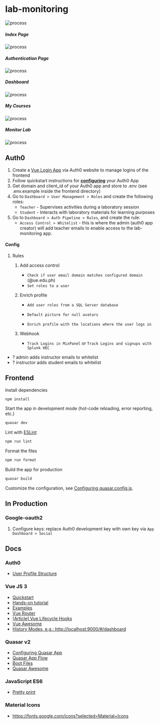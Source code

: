 # lab-monitoring

![process](public/process.png)

##### Index Page
![process](public/screenshots/index-page.png)
##### Authentication Page
![process](public/screenshots/auth-page.png)
##### Dashboard
![process](public/screenshots/dashboard.png)
##### My Courses
![process](public/screenshots/my-courses.png)
##### Monitor Lab
![process](public/screenshots/monitor-lab.png)
<br>

## Auth0

1. Create a [Vue Login App](https://auth0.com/docs/quickstart/spa/vuejs) via Auth0 website to manage logins of the frontend
2. Follow quickstart instructions for [**configuring**](https://auth0.com/docs/quickstart/spa/vuejs#configure-auth0) your Auth0 App
3. Get domain and client_id of your Auth0 app and store to .env (see .env.example inside the frontend directory)
4. Go to `Dashboard > User Management > Roles` and create the following roles:
   - `Teacher` - Supervises activities during a laboratory session 
   - `Student` - Interacts with laboratory materials for learning purposes
5. Go to `Dashboard > Auth Pipeline > Rules`, and create the rule:
   - `Access Control > Whitelist` - this is where the admin (auth0 app creator) will add teacher emails to enable access to the lab-monitoring app.

#### Config

1. Rules

   1. Add access control

      - `Check if user email domain matches configured domain` (@ue.edu.ph)
      - `Set roles to a user`

   2. Enrich profile

      - `Add user roles from a SQL Server database`

      - `Default picture for null avatars`

      - `Enrich profile with the locations where the user logs in`

   3. Webhook

      - `Track Logins in MixPanel` or `Track Logins and signups with Splunk HEC`


- ? admin adds instructor emails to whitelist
- ? instructor adds student emails to whitelist


## Frontend

Install dependencies
```sh
npm install
```

Start the app in development mode (hot-code reloading, error reporting, etc.)
```sh
quasar dev
```

Lint with [ESLint](https://eslint.org/)
```sh
npm run lint
```

Format the files

```sh
npm run format
```

Build the app for production

```sh
quasar build
```

Customize the configuration, see [Configuring quasar.config.js](https://v2.quasar.dev/quasar-cli-vite/quasar-config-js).



## In Production

### Google-oauth2

1. Configure keys: replace Auth0 development key with own key via `App Dashboard > Social`  



## Docs

### Auth0

- [User Profile Structure](https://auth0.com/docs/manage-users/user-accounts/user-profiles/user-profile-structure)

### Vue JS 3

- [Quickstart](https://vuejs.org/guide/quick-start.html#with-build-tools)
- [Hands-on tutorial](https://vuejs.org/tutorial/#step-1)
- [Examples](https://vuejs.org/examples/#handling-input)
- [Vue Router](https://router.vuejs.org/guide/#javascript)
- [[Article] Vue Lifecycle Hooks](https://michaelnthiessen.com/call-method-on-page-load/)
- [Vue Awesome](https://github.com/vuejs/awesome-vue)
- [History Modes, e.g.: http://localhost:9000/#/dashboard](https://router.vuejs.org/guide/essentials/history-mode.html)

### Quasar v2

- [Configuring Quasar App](https://quasar.dev/quasar-cli-webpack/quasar-config-js)
- [Quasar App Flow](https://quasar.dev/quasar-cli-webpack/boot-files#quasar-app-flow)
- [Boot Files](https://quasar.dev/quasar-cli-webpack/boot-files#usage-of-boot-files)
- [Quasar Awesome](https://github.com/quasarframework/quasar-awesome)

### JavaScript ES6

- [Pretty print](https://stackoverflow.com/questions/18184559/how-to-pretty-print-log-output-in-chrome-devtools-console)

### Material Icons

- https://fonts.google.com/icons?selected=Material+Icons
